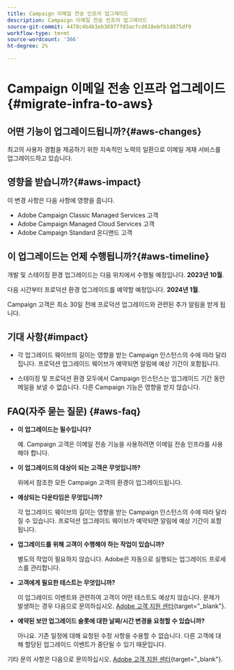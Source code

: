 ```yaml
---
title: Campaign 이메일 전송 인프라 업그레이드
description: Campaign 이메일 전송 인프라 업그레이드
source-git-commit: 4478c4b4b1eb3697ff03acfcd618ebfb1d875df9
workflow-type: tm+mt
source-wordcount: '366'
ht-degree: 2%

---
```



# Campaign 이메일 전송 인프라 업그레이드 {#migrate-infra-to-aws}

## 어떤 기능이 업그레이드됩니까?{#aws-changes}

최고의 사용자 경험을 제공하기 위한 지속적인 노력의 일환으로 이메일 게재 서비스를 업그레이드하고 있습니다.

## 영향을 받습니까?{#aws-impact}

이 변경 사항은 다음 사항에 영향을 줍니다.

* Adobe Campaign Classic Managed Services 고객
* Adobe Campaign Managed Cloud Services 고객
* Adobe Campaign Standard 온디맨드 고객

## 이 업그레이드는 언제 수행됩니까?{#aws-timeline}

개발 및 스테이징 환경 업그레이드는 다음 위치에서 수행될 예정입니다. **2023년 10월**.

다음 시간부터 프로덕션 환경 업그레이드를 예약할 예정입니다. **2024년 1월**.

Campaign 고객은 최소 30일 전에 프로덕션 업그레이드와 관련된 추가 알림을 받게 됩니다.

## 기대 사항{#impact}

* 각 업그레이드 웨이브의 길이는 영향을 받는 Campaign 인스턴스의 수에 따라 달라집니다. 프로덕션 업그레이드 웨이브가 예약되면 알림에 예상 기간이 포함됩니다.

* 스테이징 및 프로덕션 환경 모두에서 Campaign 인스턴스는 업그레이드 기간 동안 메일을 보낼 수 없습니다. 다른 Campaign 기능은 영향을 받지 않습니다.

## FAQ(자주 묻는 질문) {#aws-faq}

* **이 업그레이드는 필수입니다?**

  예. Campaign 고객은 이메일 전송 기능을 사용하려면 이메일 전송 인프라를 사용해야 합니다.

* **이 업그레이드의 대상이 되는 고객은 무엇입니까?**

  위에서 참조한 모든 Campaign 고객의 환경이 업그레이드됩니다.

* **예상되는 다운타임은 무엇입니까?**

  각 업그레이드 웨이브의 길이는 영향을 받는 Campaign 인스턴스의 수에 따라 달라질 수 있습니다. 프로덕션 업그레이드 웨이브가 예약되면 알림에 예상 기간이 포함됩니다.

* **업그레이드를 위해 고객이 수행해야 하는 작업이 있습니까?**

  별도의 작업이 필요하지 않습니다. Adobe은 자동으로 실행되는 업그레이드 프로세스를 관리합니다.

* **고객에게 필요한 테스트는 무엇입니까?**

  이 업그레이드 이벤트와 관련하여 고객이 어떤 테스트도 예상치 않습니다. 문제가 발생하는 경우 다음으로 문의하십시오. [Adobe 고객 지원 센터](https://experienceleague.adobe.com/?support-solution=Campaign#support){target="_blank"}.


* **예약된 보안 업그레이드 슬롯에 대한 날짜/시간 변경을 요청할 수 있습니까?**

  아니요. 기존 일정에 대해 요청된 수정 사항을 수용할 수 없습니다. 다른 고객에 대해 할당된 업그레이드 이벤트가 중단될 수 있기 때문입니다.

기타 문의 사항은 다음으로 문의하십시오. [Adobe 고객 지원 센터](https://experienceleague.adobe.com/?support-solution=Campaign#support){target="_blank"}.
